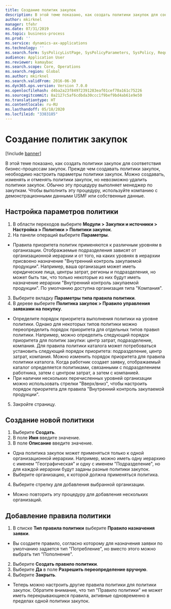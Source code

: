 ```yaml
---
title: Создание политик закупок
description: В этой теме показано, как создать политики закупок для соответствия бизнес-процессам закупок.
author: mkirknel
manager: tfehr
ms.date: 07/31/2019
ms.topic: business-process
ms.prod: ''
ms.service: dynamics-ax-applications
ms.technology: ''
ms.search.form: SysPolicyListPage, SysPolicyParameters, SysPolicy, RequisitionPurposeRule
audience: Application User
ms.reviewer: kamaybac
ms.search.scope: Core, Operations
ms.search.region: Global
ms.author: mkirknel
ms.search.validFrom: 2016-06-30
ms.dyn365.ops.version: Version 7.0.0
ms.openlocfilehash: d4ba2a23f84972391283eaf01cef70a161c75226
ms.sourcegitcommit: 8a2127c5af6cdbda30ccc1f9bef9bd4ab61e9e50
ms.translationtype: HT
ms.contentlocale: ru-RU
ms.lasthandoff: 05/18/2020
ms.locfileid: "3383185"
---
```

# <a name="create-purchasing-policies"></a>Создание политик закупок

[!include [banner](../../includes/banner.md)]

В этой теме показано, как создать политики закупок для соответствия бизнес-процессам закупок. Прежде чем создавать политики закупок, необходимо настроить параметры политики закупок. Можно создавать, изменять и отменять политики закупок, но невозможно удалить политики закупок. Обычно эту процедуру выполняет менеджер по закупкам. Чтобы выполнить эту процедуру, используйте компанию с демонстрационными данными USMF или собственные данные.


## <a name="set-up-policy-parameters"></a>Настройка параметров политики
1. В области переходов выберите **Модули > Закупки и источники > Настройка > Политики > Политики закупок**.
2. На панели операций выберите **Параметры**.
- Правила приоритета политик применяются к различным уровням в организации. Отображаемые подразделения зависят от организационной иерархии и от того, на каких уровнях в иерархии присвоено назначение "Внутренний контроль закупаемой продукции". Например, ваша организация может иметь юридические лица, центры затрат, регионы и подразделения, но может быть так, что только некоторые из них будут иметь назначение иерархии "Внутренний контроль закупаемой продукции". По умолчанию доступна организация типа "Компания".  
3. Выберите вкладку **Параметры типа правила политики**.
4. В дереве выберите **Политика закупок > Правило управления заявками на покупку**.
- Определите порядок приоритета выполнения политики на уровне политики. Однако для некоторых типов политики можно переопределить порядок приоритета для отдельных типов правил политики. Например, можно определить следующий порядок приоритета для политик закупки: центр затрат, подразделение, компания. Для правила политики каталога может потребоваться установить следующий порядок приоритета: подразделение, центр затрат, компания. Можно изменить порядок приоритета для правила политики каталога. Когда работник создает заявку, отображаемый каталог определяется политиками, связанными с подразделением работника, затем с центром затрат, а затем с компанией.  
- При наличии нескольких перечисленных уровней организации можно использовать стрелки "Вверх/вниз", чтобы настроить порядок приоритета для правила "Внутренний контроль закупаемой продукции".  
5. Закройте страницу.

## <a name="create-a-new-policy"></a>Создание новой политики
1. Выберите **Создать**.
2. В поле **Имя** введите значение.
3. В поле **Описание** введите значение.
- Одна политика закупок может применяться только к одной организационной иерархии. Например, можно иметь одну иерархию с именем "Географическая" и одну с именем "Подразделение", но для каждой иерархии будут заданы разные политики закупок.  
- Выберите организацию, к которой должна применяться политика.  
4. Выберите стрелку для добавления выбранной организации.
- Можно повторить эту процедуру для добавления нескольких организаций.  

## <a name="add-a-policy-rule"></a>Добавление правила политики
1. В списке **Тип правила политики** выберите **Правило назначения заявки**.
- Вы создаете правило, согласно которому для назначения заявки по умолчанию задается тип "Потребление", но вместо этого можно выбрать тип "Пополнение".  
2. Выберите **Создать правило политики**.
3. Выберите **Да** в поле **Разрешить переопределение вручную**.
4. Выберите **Закрыть**.
- Теперь можно настроить другие правила политики для политики закупок. Обратите внимание, что тип "Правило политики" не может иметь перекрывающиеся правила, активные одновременно в пределах одной политики закупок.  

